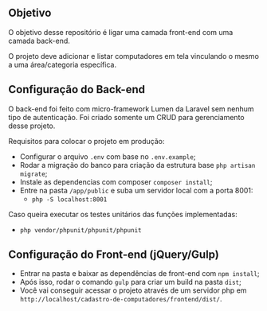 ## Objetivo
O objetivo desse repositório é ligar uma camada front-end com uma camada back-end. 

O projeto deve adicionar e listar computadores em tela vinculando o mesmo a uma área/categoria específica.

## Configuração do Back-end
O back-end foi feito com micro-framework Lumen da Laravel sem nenhum tipo de autenticação. Foi criado somente um CRUD para gerenciamento desse projeto.

Requisitos para colocar o projeto em produção:

* Configurar o arquivo `.env` com base no `.env.example`;
* Rodar a migração do banco para criação da estrutura base `php artisan migrate`;
* Instale as dependencias com composer `composer install`;
* Entre na pasta `/app/public` e suba um servidor local com a porta 8001: 
  * `php -S localhost:8001`

Caso queira executar os testes unitários das funções implementadas:
* `php vendor/phpunit/phpunit/phpunit`


## Configuração do Front-end (jQuery/Gulp)
* Entrar na pasta e baixar as dependências de front-end com `npm install`;
* Após isso, rodar o comando `gulp` para criar um build na pasta `dist`;
* Você vai conseguir acessar o projeto através de um servidor php em `http://localhost/cadastro-de-computadores/frontend/dist/`.


